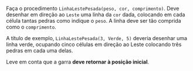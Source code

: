 Faça o procedimento `LinhaLestePesada(peso, cor, comprimento)`. Deve desenhar em direção ao `Leste` uma linha da `cor` dada, colocando em cada célula tantas pedras como indique o `peso`. A linha deve ser tão comprida como o `comprimento`.

A título de exemplo, `LinhaLestePesada(3, Verde, 5)` deveria desenhar uma linha verde, ocupando cinco células em direção ao Leste colocando três pedras em cada uma delas.

Leve em conta que a garra **deve retornar à posição inicial**.
